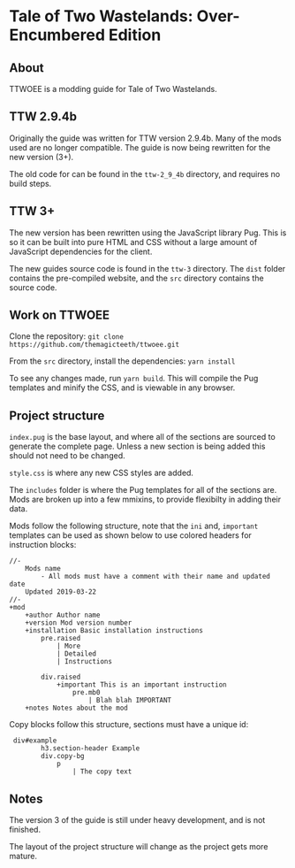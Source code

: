 # Tale of Two Wastelands: Over-Encumbered Edition

## About

TTWOEE is a modding guide for Tale of Two Wastelands.

## TTW 2.9.4b

Originally the guide was written for TTW version 2.9.4b.
Many of the mods used are no longer compatible. The guide
is now being rewritten for the new version (3+).

The old code for can be found in the `ttw-2_9_4b` directory,
and requires no build steps.

## TTW 3+

The new version has been rewritten using the JavaScript library
Pug. This is so it can be built into pure HTML and CSS without
a large amount of JavaScript dependencies for the client.

The new guides source code is found in the `ttw-3` directory. The `dist`
folder contains the pre-compiled website, and the `src` directory contains
the source code.

## Work on TTWOEE

Clone the repository: `git clone https://github.com/themagicteeth/ttwoee.git`

From the `src` directory, install the dependencies: `yarn install`

To see any changes made, run `yarn build`. This will compile the Pug templates
and minify the CSS, and is viewable in any browser.

## Project structure

`index.pug` is the base layout, and where all of the sections are sourced to generate the complete page. Unless a new section is being added this should not need to be changed.

`style.css` is where any new CSS styles are added.

The `includes` folder is where the Pug templates for all of the sections are. Mods are broken up into a few mmixins, to provide flexibilty in adding their data.

Mods follow the following structure, note that the `ini` and, `important` templates can be used as shown below to use colored headers for instruction blocks:

```pug
//-
    Mods name
        - All mods must have a comment with their name and updated date
    Updated 2019-03-22
//-
+mod
    +author Author name
    +version Mod version number
    +installation Basic installation instructions
        pre.raised
            | More
            | Detailed
            | Instructions

        div.raised
            +important This is an important instruction
                pre.mb0
                    | Blah blah IMPORTANT
    +notes Notes about the mod
```

Copy blocks follow this structure, sections must have a unique id:

```pug
 div#example
        h3.section-header Example
        div.copy-bg
            p
                | The copy text

```

## Notes

The version 3 of the guide is still under heavy development, and is not finished.

The layout of the project structure will change as the project gets more mature.
